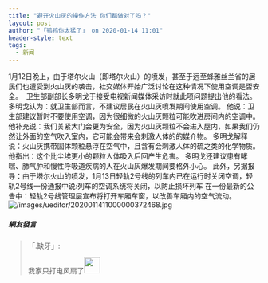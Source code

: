 ```yaml
---
title: "避开火山灰的操作方法 你们都做对了吗？"
layout: post
author: "「鸨鸨你太猛了」 on 2020-01-14 11:01"
header-style: text
tags:
  - 新闻
---
```


1月12日晚上，由于塔尔火山（即塔尔火山）的喷发，甚至于远至蜂雅丝兰省的居民们也遭受到火山灰的袭击，社交媒体开始广泛讨论在这种情况下使用空调是否安全。&nbsp;
卫生部副部长多明戈于接受电视新闻媒体采访时就此项问题提出他的看法。
多明戈认为：就卫生部而言，不建议居民在火山灰喷发期间使用空调。
他说：卫生部建议暂时不要使用空调，因为很细微的火山灰颗粒可能吹进房间内的空调中。
他补充说：我们关紧大门会更为安全，因为火山灰颗粒不会进入屋内，如果我们仍然让外面的空气吹入室内，它可能会带来会刺激人体的的媒介物。
多明戈解释说：火山灰携带固体颗粒悬浮在空气中，且含有会刺激人体的硫之类的化学物质。
他指出：这个比尘埃更小的颗粒人体吸入后回产生危害。
多明戈还建议患有哮喘、肺气肿和慢性呼吸道疾病的人在火山灰爆发期间要格外小心。
此外，另据报导：由于塔尔火山的喷发，1月13日轻轨2号线的列车内已在运行时关闭空调，轻轨2号线一份通报中说:列车的空调系统将关闭，以防止损坏列车
在一份最新的公告中：轻轨2号线管理层宣布将打开车厢车窗，以改善车厢内的空气流动。
<img src="http://images.feileyuan.com/images/ueditor/2020011411000000372468.jpg" title="/images/ueditor/2020011411000000372468.jpg" alt="/images/ueditor/2020011411000000372468.jpg">
<input type="hidden" value="菲乐园提供">

##### 網友發言 
> 「.缺牙」:
> <p>我家只打电风扇了<img src="https://images.feileyuan.com/images/ueditor/dialogs/emotion/images/default/df_022.gif" width="32" height="32"></p>


